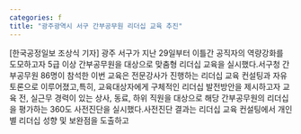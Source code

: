 ```yaml
---
categories: f
title: "광주광역시 서구 간부공무원 리더십 교육 추진"
---
```

[한국공정일보 조상식 기자] 광주 서구가 지난 29일부터 이틀간 공직자의 역량강화를 도모하고자 5급 이상 간부공무원을 대상으로 맞춤형 리더십 교육을 실시했다.서구청 간부공무원 86명이 참석한 이번 교육은 전문강사가 진행하는 리더십 교육 컨설팅과 자유토론으로 이루어졌고,특히, 교육대상자에게 구체적인 리더십 발전방안을 제시하고자 교육 전, 실근무 경력이 있는 상사, 동료, 하위 직원을 대상으로 해당 간부공무원의 리더십을 평가하는 360도 사전진단을 실시했다.사전진단 결과는 리더십 교육 컨설팅에서 개인별 리더십 성향 및 보완점을 도출하고